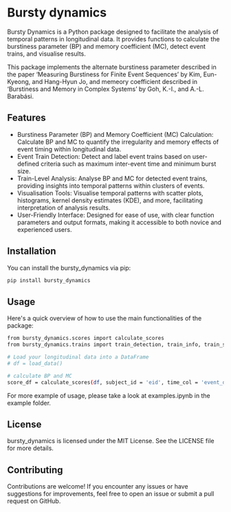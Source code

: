# Bursty dynamics

Bursty Dynamics is a Python package designed to facilitate the analysis of temporal patterns in longitudinal data. It provides functions to calculate the burstiness parameter (BP) and memory coefficient (MC), detect event trains, and visualise results.

 
This package implements the alternate burstiness parameter described in the paper ‘Measuring Burstiness for Finite Event Sequences’ by Kim, Eun-Kyeong, and Hang-Hyun Jo, and memeory coefficient described in ‘Burstiness and Memory in Complex Systems’ by Goh, K.-I., and A.-L. Barabási. 


## Features

- Burstiness Parameter (BP) and Memory Coefficient (MC) Calculation: Calculate BP and MC to quantify the irregularity and memory effects of event timing within longitudinal data.
- Event Train Detection: Detect and label event trains based on user-defined criteria such as maximum inter-event time and minimum burst size.
- Train-Level Analysis: Analyse BP and MC for detected event trains, providing insights into temporal patterns within clusters of events.
- Visualisation Tools: Visualise temporal patterns with scatter plots, histograms, kernel density estimates (KDE), and more, facilitating interpretation of analysis results.
- User-Friendly Interface: Designed for ease of use, with clear function parameters and output formats, making it accessible to both novice and experienced users.

## Installation

You can install the bursty_dynamics via pip:
```sh
pip install bursty_dynamics
```

## Usage
Here's a quick overview of how to use the main functionalities of the package:

```sh
from bursty_dynamics.scores import calculate_scores
from bursty_dynamics.trains import train_detection, train_info, train_scores

# Load your longitudinal data into a DataFrame
# df = load_data()

# calculate BP and MC
score_df = calculate_scores(df, subject_id = 'eid', time_col = 'event_dt')
```

For more example of usage, please take a look at examples.ipynb in the example folder.

## License

bursty_dynamics is licensed under the MIT License. See the LICENSE file for more details.


## Contributing
Contributions are welcome! If you encounter any issues or have suggestions for improvements, feel free to open an issue or submit a pull request on GitHub.





